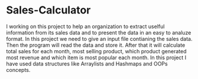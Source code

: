 # Sales-Calculator
I working on this project to help an organization to extract uselful information from its sales data and to present the data in an easy to analuze format.
In this project we need to give an input file contianing the sales data. Then the program will read the data and store it.
After that it will calculate total sales for each month, most selling product, which product generated most revenue and which item is most popular each month.
In this project I have used data structures like Arraylists and Hashmaps and OOPs concepts.

